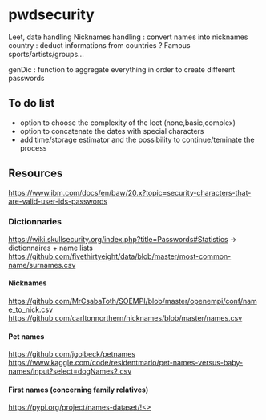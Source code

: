 # pwdsecurity

Leet, date handling
Nicknames handling : convert names into nicknames
country : deduct informations from countries ? Famous sports/artists/groups...

genDic : function to aggregate everything in order to create different passwords

## To do list

- option to choose the complexity of the leet (none,basic,complex)
- option to concatenate the dates with special characters
- add time/storage estimator and the possibility to continue/teminate the process

## Resources

https://www.ibm.com/docs/en/baw/20.x?topic=security-characters-that-are-valid-user-ids-passwords

### Dictionnaries 
https://wiki.skullsecurity.org/index.php?title=Passwords#Statistics -> dictionnaires + name lists
https://github.com/fivethirtyeight/data/blob/master/most-common-name/surnames.csv

#### Nicknames
https://github.com/MrCsabaToth/SOEMPI/blob/master/openempi/conf/name_to_nick.csv 
https://github.com/carltonnorthern/nicknames/blob/master/names.csv

#### Pet names
https://github.com/jgolbeck/petnames
https://www.kaggle.com/code/residentmario/pet-names-versus-baby-names/input?select=dogNames2.csv

#### First names (concerning family relatives)
https://pypi.org/project/names-dataset/!<>
